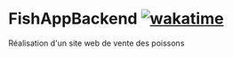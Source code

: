 # FishAppBackend [![wakatime](https://wakatime.com/badge/github/josue-lubaki/FishAppBackend.svg)](https://wakatime.com/badge/github/josue-lubaki/FishAppBackend)
Réalisation d'un site web de vente des poissons
